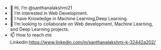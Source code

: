 - 👋 Hi, I’m @santhanalakshmi21
- 👀 I’m interested in Web Development.
- 🌱 I have Knowledge in Machine Learning,Deep Learning.
- 💞️ I’m looking to collaborate on Web development, Machine Learning, and Deep Learning projects.
- 📫 How to reach me Linkedin:https://www.linkedin.com/in/santhanalakshmi-k-32442a202/

<!---
santhanalakshmi21/santhanalakshmi21 is a ✨ special ✨ repository because its `README.md` (this file) appears on your GitHub profile.
You can click the Preview link to take a look at your changes.
--->
